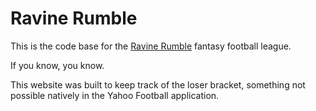 # Ravine Rumble
This is the code base for the [Ravine Rumble](https://ravinerumble.com/) fantasy football league.

If you know, you know.

This website was built to keep track of the loser bracket, something not possible natively in the
Yahoo Football application.